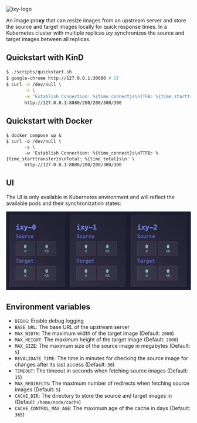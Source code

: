 ![ixy-logo](./images/logo.png|width=100)

An **i**mage pro**xy** that can resize images from an upstream server and store the source and target images locally for quick response times. In a Kubernetes cluster with multiple replicas _ixy_ synchronizes the source and target images between all replicas. 

## Quickstart with KinD

```bash
$ ./scripts/quickstart.sh
$ google-chrome http://127.0.0.1:30080 # UI
$ curl -o /dev/null \
       -s \
       -w 'Establish Connection: %{time_connect}s\nTTFB: %{time_starttransfer}s\nTotal: %{time_total}s\n' \
       http://127.0.0.1:8080/200/200/300/300
```

## Quickstart with Docker

```
$ docker compose up &
$ curl -o /dev/null \
       -s \
       -w 'Establish Connection: %{time_connect}s\nTTFB: %{time_starttransfer}s\nTotal: %{time_total}s\n' \
       http://127.0.0.1:8080/200/200/300/300
```

## UI

The UI is only available in Kubernetes environment and will reflect the available pods and their synchronization states:

![ixy-ui](./images/ui.png)

## Environment variables

- `DEBUG`: Enable debug logging
- `BASE_URL`: The base URL of the upstream server
- `MAX_WIDTH`: The maximum width of the target image (Default: `2000`)
- `MAX_HEIGHT`: The maximum height of the target image (Default: `2000`)
- `MAX_SIZE`: The maximum size of the source image in megabytes (Default: `5`)
- `REVALIDATE_TIME`: The time in minutes for checking the source image for changes after its last access (Default: `30`)
- `TIMEOUT`: The timeout in seconds when fetching source images (Default: `15`)
- `MAX_REDIRECTS`: The maximum number of redirects when fetching source images (Default: `5`)
- `CACHE_DIR`: The directory to store the source and target images in (Default: `/home/node/cache`)
- `CACHE_CONTROL_MAX_AGE`: The maximum age of the cache in days (Default: `365`)
